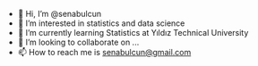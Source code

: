 - 👋 Hi, I’m @senabulcun
- 👀 I’m interested in statistics and data science
- 🌱 I’m currently learning Statistics at Yıldız Technical University
- 💞️ I’m looking to collaborate on ...
- 📫 How to reach me is senabulcun@gmail.com

<!---
senabulcun/senabulcun is a ✨ special ✨ repository because its `README.md` (this file) appears on your GitHub profile.
You can click the Preview link to take a look at your changes.
--->
